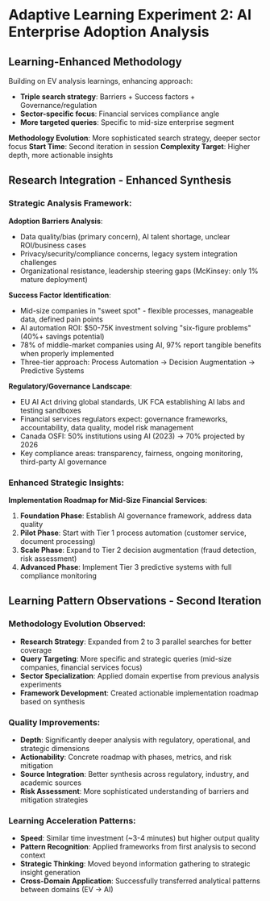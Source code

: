 # Adaptive Learning Experiment 2: AI Enterprise Adoption Analysis

## Learning-Enhanced Methodology
Building on EV analysis learnings, enhancing approach:
- **Triple search strategy**: Barriers + Success factors + Governance/regulation
- **Sector-specific focus**: Financial services compliance angle
- **More targeted queries**: Specific to mid-size enterprise segment

**Methodology Evolution**: More sophisticated search strategy, deeper sector focus
**Start Time**: Second iteration in session
**Complexity Target**: Higher depth, more actionable insights

## Research Integration - Enhanced Synthesis

### Strategic Analysis Framework:
**Adoption Barriers Analysis**:
- Data quality/bias (primary concern), AI talent shortage, unclear ROI/business cases
- Privacy/security/compliance concerns, legacy system integration challenges
- Organizational resistance, leadership steering gaps (McKinsey: only 1% mature deployment)

**Success Factor Identification**:
- Mid-size companies in "sweet spot" - flexible processes, manageable data, defined pain points
- AI automation ROI: $50-75K investment solving "six-figure problems" (40%+ savings potential)
- 78% of middle-market companies using AI, 97% report tangible benefits when properly implemented
- Three-tier approach: Process Automation → Decision Augmentation → Predictive Systems

**Regulatory/Governance Landscape**:
- EU AI Act driving global standards, UK FCA establishing AI labs and testing sandboxes
- Financial services regulators expect: governance frameworks, accountability, data quality, model risk management
- Canada OSFI: 50% institutions using AI (2023) → 70% projected by 2026
- Key compliance areas: transparency, fairness, ongoing monitoring, third-party AI governance

### Enhanced Strategic Insights:
**Implementation Roadmap for Mid-Size Financial Services**:
1. **Foundation Phase**: Establish AI governance framework, address data quality
2. **Pilot Phase**: Start with Tier 1 process automation (customer service, document processing)
3. **Scale Phase**: Expand to Tier 2 decision augmentation (fraud detection, risk assessment)
4. **Advanced Phase**: Implement Tier 3 predictive systems with full compliance monitoring

## Learning Pattern Observations - Second Iteration

### Methodology Evolution Observed:
- **Research Strategy**: Expanded from 2 to 3 parallel searches for better coverage
- **Query Targeting**: More specific and strategic queries (mid-size companies, financial services focus)
- **Sector Specialization**: Applied domain expertise from previous analysis experiments
- **Framework Development**: Created actionable implementation roadmap based on synthesis

### Quality Improvements:
- **Depth**: Significantly deeper analysis with regulatory, operational, and strategic dimensions
- **Actionability**: Concrete roadmap with phases, metrics, and risk mitigation
- **Source Integration**: Better synthesis across regulatory, industry, and academic sources
- **Risk Assessment**: More sophisticated understanding of barriers and mitigation strategies

### Learning Acceleration Patterns:
- **Speed**: Similar time investment (~3-4 minutes) but higher output quality
- **Pattern Recognition**: Applied frameworks from first analysis to second context
- **Strategic Thinking**: Moved beyond information gathering to strategic insight generation
- **Cross-Domain Application**: Successfully transferred analytical patterns between domains (EV → AI)